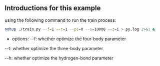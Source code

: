 ## Introductions for this example

using the following command to run the train process:
```bash
nohup ./train.py --f=1 --t=1 --pi=0 --s=10000 --z=1 > py.log 2>&1 &
```
* options:
--f: whether optimize the four-body parameter

--t: whether optimize the three-body parameter

--h: whether optimize the hydrogen-bond parameter

